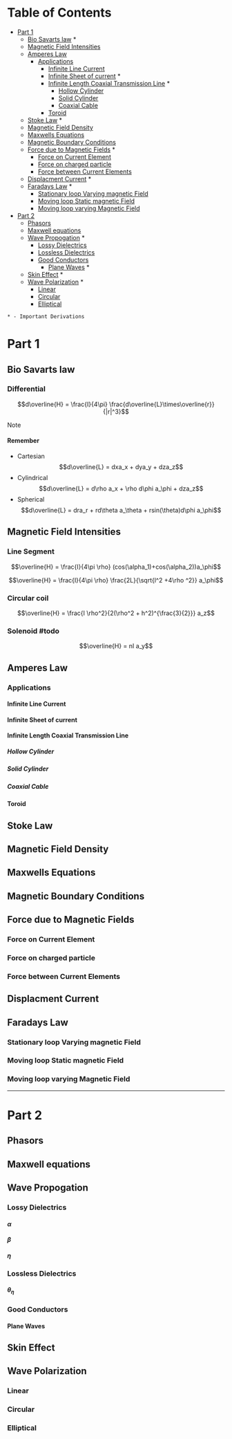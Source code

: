# Table of Contents
- [Part 1](#part-1)
	- [Bio Savarts law](#bio-savarts-law) *
	- [Magnetic Field Intensities](#magnetic-field-intensities)
	- [Amperes Law](#amperes-law)
		- [Applications](#applications)
			- [Infinite Line Current](#infinite-line-current)
			- [Infinite Sheet of current](#infinite-sheet-of-current) *
			- [Infinite Length Coaxial Transmission Line](#infinite-length-coaxial-transmission-line) *
				- [Hollow Cylinder](#hollow-cylinder)
				- [Solid Cylinder](#solid-cylinder)
				- [Coaxial Cable](#coaxial-cable)
			- [Toroid](#toroid)
	- [Stoke Law](#stoke-law) *
	- [Magnetic Field Density](#magnetic-field-density)
	- [Maxwells Equations](#maxwells-equations)
	- [Magnetic Boundary Conditions](#magnetic-boundary-conditions)
	- [Force due to Magnetic Fields](#force-due-to-magnetic-fields) *
		- [Force on Current Element](#force-on-current-element)
		- [Force on charged particle](#force-on-charged-particle)
		- [Force between Current Elements](#force-between-current-elements)
	- [Displacment Current](#displacment-current) *
	- [Faradays Law](#faradays-law) *
		- [Stationary loop Varying magnetic Field](#stationary-loop-varying-magnetic-field)
		- [Moving loop Static magnetic Field](#moving-loop-static-magnetic-field)
		- [Moving loop varying Magnetic Field](#moving-loop-varying-magnetic-field)
- [Part 2](#part-2)
	- [Phasors](#phasors)
	- [Maxwell equations](#maxwell-equations)
	- [Wave Propogation](#wave-propogation) *
		- [Lossy Dielectrics](#lossy-dielectrics)
		- [Lossless Dielectrics](#lossless-dielectrics)
		- [Good Conductors](#good-conductors)
			- [Plane Waves](#plane-waves) *
	- [Skin Effect](#skin-effect) *
	- [Wave Polarization](#wave-polarization) *
		- [Linear](#linear)
		- [Circular](#circular)
		- [Elliptical](#elliptical)

`* - Important Derivations`

# Part 1
## Bio Savarts law
### Differential
$$d\overline{H} = \frac{I}{4\pi} \frac{d\overline{L}\times\overline{r}}{|r|^3}$$
>[!note]
> #### Remember
>- Cartesian
>$$d\overline{L} = dxa_x + dya_y + dza_z$$
>- Cylindrical
>$$d\overline{L} = d\rho a_x + \rho d\phi a_\phi + dza_z$$
>- Spherical
>$$d\overline{L} = dra_r + rd\theta a_\theta + rsin(\theta)d\phi a_\phi$$

## Magnetic Field Intensities
### Line Segment
$$\overline{H} = \frac{I}{4\pi \rho} (cos(\alpha_1)+cos(\alpha_2))a_\phi$$

$$\overline{H} = \frac{I}{4\pi \rho} \frac{2L}{\sqrt{l^2 +4\rho ^2}} a_\phi$$
### Circular coil
$$\overline{H} = \frac{I \rho^2}{2(\rho^2 + h^2)^{\frac{3}{2}}} a_z$$
### Solenoid #todo
$$\overline{H} = nI a_y$$
## Amperes Law
### Applications
#### Infinite Line Current
#### Infinite Sheet of current
#### Infinite Length Coaxial Transmission Line
##### Hollow Cylinder
##### Solid Cylinder
##### Coaxial Cable
#### Toroid
## Stoke Law
## Magnetic Field Density
## Maxwells Equations
## Magnetic Boundary Conditions
## Force due to Magnetic Fields
### Force on Current Element
### Force on charged particle
### Force between Current Elements
## Displacment Current
## Faradays Law
### Stationary loop Varying magnetic Field
### Moving loop Static magnetic Field
### Moving loop varying Magnetic Field

---
# Part 2
## Phasors
## Maxwell equations
## Wave Propogation
### Lossy Dielectrics
#### $\alpha$
#### $\beta$
#### $\eta$
### Lossless Dielectrics
#### $\theta_\eta$
### Good Conductors
#### Plane Waves
## Skin Effect
## Wave Polarization
### Linear
### Circular
### Elliptical
